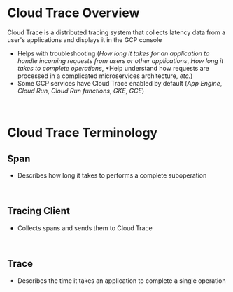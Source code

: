 # Cloud Trace Overview

Cloud Trace is a distributed tracing system that collects latency data from a user's applications and displays it in the GCP console

* Helps with troubleshooting (*How long it takes for an application to handle incoming requests from users or other applications*, *How long it takes to complete operations*, *Help understand how requests are processed in a complicated microservices architecture, *etc.*)
* Some GCP services have Cloud Trace enabled by default (*App Engine*, *Cloud Run*, *Cloud Run functions*, *GKE*, *GCE*)

<br>

# Cloud Trace Terminology

## Span

* Describes how long it takes to performs a complete suboperation

<br>

## Tracing Client

* Collects spans and sends them to Cloud Trace

<br>

## Trace

* Describes the time it takes an application to complete a single operation

